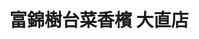 ---
title: "富錦樹台菜香檳 大直店"
description: "富錦樹台菜香檳 大直店"
layout: shop
keywords:
  - 美食競賽
  - 台灣美食
  - 美食精選
datePublished: "2025-06-30"
dateModified: "2025-07-04"
city: "台北市"
district: "中山區"
address: "10491台北市中山區樂群三路303號"
phone: "0285022770"
geo: "25.082799668955445, 121.56032798890969"
google_map: "https://maps.app.goo.gl/ZPLGvLttYvNsWQbr8"
footinder: "https://footinder.com.tw/%e5%8f%b0%e5%8c%97%e5%b8%82%e4%b8%ad%e5%b1%b1%e5%8d%80/8936/"
official: "https://www.fujintreeshop.com/"
award:
  - name: "500盤"
    year: "2024"
    entries:
      - dishes:
          - "油淋蟹黃麻婆豆腐"
          - "剝皮辣椒滑蛋"

---